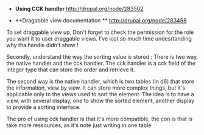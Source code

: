 *  **Using CCK handler**
http://drupal.org/node/283502

* **Dragabble view documentation    **
http://drupal.org/node/283498

To set draggable view up, 
Don't forget to check the permission for the role you want it to user draggable views. 
I've lost so much time undesrtanding why tha handle didn't show !

Secondly, understand the way the sorting value is stored : 
There is two way, the native handler and the cck handler. 
The cck handler is a cck field of the integer type that can store the order and retrieve it. 

The second way is the native handler, which is two tables (in d6) that store the information, view by view. 
It can store more complex things, but it's applicable only to the views used to sort the element. 
The idea is to have a view, with several display, one to show the sorted element, another display to provide a sorting interface. 

The pro of using cck handler is that it's more compatible, the con is that is take more ressources, as it's note just writing in one table

